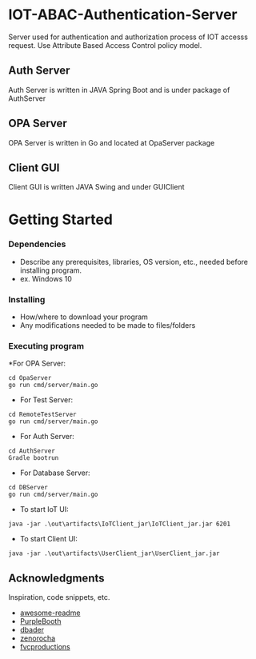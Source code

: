 # IOT-ABAC-Authentication-Server
Server used for authentication and authorization process of IOT accesss request. Use Attribute Based Access Control policy model.

## Auth Server
Auth Server is written in JAVA Spring Boot and is under package of AuthServer

## OPA Server
OPA Server is written in Go and located at OpaServer package

## Client GUI
Client GUI is written JAVA Swing and under GUIClient

# Getting Started

### Dependencies

* Describe any prerequisites, libraries, OS version, etc., needed before installing program.
* ex. Windows 10

### Installing

* How/where to download your program
* Any modifications needed to be made to files/folders

### Executing program
*For OPA Server:
```
cd OpaServer
go run cmd/server/main.go
```
* For Test Server:
```
cd RemoteTestServer
go run cmd/server/main.go	
```
* For Auth Server:
```
cd AuthServer
Gradle bootrun
```
* For Database Server:
```
cd DBServer
go run cmd/server/main.go
```
* To start IoT UI:
```
java -jar .\out\artifacts\IoTClient_jar\IoTClient_jar.jar 6201
```
* To start Client UI:
```
java -jar .\out\artifacts\UserClient_jar\UserClient_jar.jar
```

## Acknowledgments

Inspiration, code snippets, etc.
* [awesome-readme](https://github.com/matiassingers/awesome-readme)
* [PurpleBooth](https://gist.github.com/PurpleBooth/109311bb0361f32d87a2)
* [dbader](https://github.com/dbader/readme-template)
* [zenorocha](https://gist.github.com/zenorocha/4526327)
* [fvcproductions](https://gist.github.com/fvcproductions/1bfc2d4aecb01a834b46)